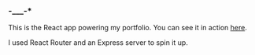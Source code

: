 ### -___-*

This is the React app powering my portfolio. You can see it in action [here](http://www.schmartmann.com).

I used React Router and an Express server to spin it up. 
